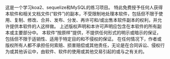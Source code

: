 这是一个学习koa2、sequelize和MySQL的练习项目。
特此免费授予任何人获得本软件和相关文档文件(“软件”)的副本，不受限制地处理本软件，包括但不限于使用、复制、修改、合并、发布、分发、再许可和/或出售本软件副本的权利，并允许提供本软件的人这样做。
上述版权声明和本许可声明应包含在本软件的所有副本或主要部分中。
本软件“按原样”提供，不提供任何形式的明示或暗示的保证，包括但不限于适销性、适用于特定目的和不侵权的保证。
在任何情况下，作者或版权所有人都不承担任何索赔、损害赔偿或其他责任，无论是在合同诉讼、侵权行为或其他诉讼中，由软件、软件的使用或其他交易引起的或与之有关的。